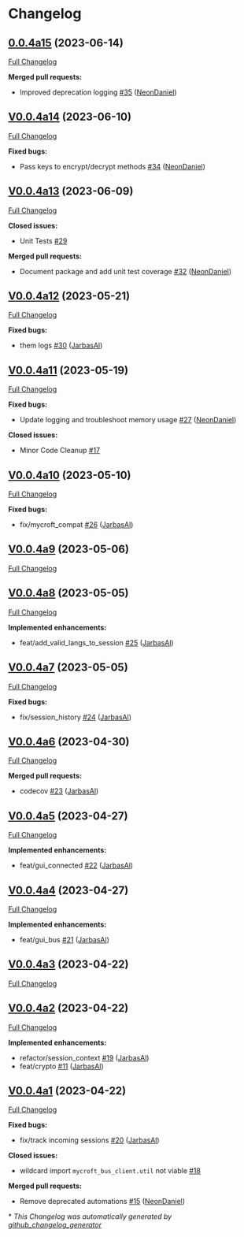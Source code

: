 # Changelog

## [0.0.4a15](https://github.com/OpenVoiceOS/ovos-bus-client/tree/0.0.4a15) (2023-06-14)

[Full Changelog](https://github.com/OpenVoiceOS/ovos-bus-client/compare/V0.0.4a14...0.0.4a15)

**Merged pull requests:**

- Improved deprecation logging [\#35](https://github.com/OpenVoiceOS/ovos-bus-client/pull/35) ([NeonDaniel](https://github.com/NeonDaniel))

## [V0.0.4a14](https://github.com/OpenVoiceOS/ovos-bus-client/tree/V0.0.4a14) (2023-06-10)

[Full Changelog](https://github.com/OpenVoiceOS/ovos-bus-client/compare/V0.0.4a13...V0.0.4a14)

**Fixed bugs:**

- Pass keys to encrypt/decrypt methods [\#34](https://github.com/OpenVoiceOS/ovos-bus-client/pull/34) ([NeonDaniel](https://github.com/NeonDaniel))

## [V0.0.4a13](https://github.com/OpenVoiceOS/ovos-bus-client/tree/V0.0.4a13) (2023-06-09)

[Full Changelog](https://github.com/OpenVoiceOS/ovos-bus-client/compare/V0.0.4a12...V0.0.4a13)

**Closed issues:**

- Unit Tests [\#29](https://github.com/OpenVoiceOS/ovos-bus-client/issues/29)

**Merged pull requests:**

- Document package and add unit test coverage [\#32](https://github.com/OpenVoiceOS/ovos-bus-client/pull/32) ([NeonDaniel](https://github.com/NeonDaniel))

## [V0.0.4a12](https://github.com/OpenVoiceOS/ovos-bus-client/tree/V0.0.4a12) (2023-05-21)

[Full Changelog](https://github.com/OpenVoiceOS/ovos-bus-client/compare/V0.0.4a11...V0.0.4a12)

**Fixed bugs:**

- them logs [\#30](https://github.com/OpenVoiceOS/ovos-bus-client/pull/30) ([JarbasAl](https://github.com/JarbasAl))

## [V0.0.4a11](https://github.com/OpenVoiceOS/ovos-bus-client/tree/V0.0.4a11) (2023-05-19)

[Full Changelog](https://github.com/OpenVoiceOS/ovos-bus-client/compare/V0.0.4a10...V0.0.4a11)

**Fixed bugs:**

- Update logging and troubleshoot memory usage [\#27](https://github.com/OpenVoiceOS/ovos-bus-client/pull/27) ([NeonDaniel](https://github.com/NeonDaniel))

**Closed issues:**

- Minor Code Cleanup [\#17](https://github.com/OpenVoiceOS/ovos-bus-client/issues/17)

## [V0.0.4a10](https://github.com/OpenVoiceOS/ovos-bus-client/tree/V0.0.4a10) (2023-05-10)

[Full Changelog](https://github.com/OpenVoiceOS/ovos-bus-client/compare/V0.0.4a9...V0.0.4a10)

**Fixed bugs:**

- fix/mycroft\_compat [\#26](https://github.com/OpenVoiceOS/ovos-bus-client/pull/26) ([JarbasAl](https://github.com/JarbasAl))

## [V0.0.4a9](https://github.com/OpenVoiceOS/ovos-bus-client/tree/V0.0.4a9) (2023-05-06)

[Full Changelog](https://github.com/OpenVoiceOS/ovos-bus-client/compare/V0.0.4a8...V0.0.4a9)

## [V0.0.4a8](https://github.com/OpenVoiceOS/ovos-bus-client/tree/V0.0.4a8) (2023-05-05)

[Full Changelog](https://github.com/OpenVoiceOS/ovos-bus-client/compare/V0.0.4a7...V0.0.4a8)

**Implemented enhancements:**

- feat/add\_valid\_langs\_to\_session [\#25](https://github.com/OpenVoiceOS/ovos-bus-client/pull/25) ([JarbasAl](https://github.com/JarbasAl))

## [V0.0.4a7](https://github.com/OpenVoiceOS/ovos-bus-client/tree/V0.0.4a7) (2023-05-05)

[Full Changelog](https://github.com/OpenVoiceOS/ovos-bus-client/compare/V0.0.4a6...V0.0.4a7)

**Fixed bugs:**

- fix/session\_history [\#24](https://github.com/OpenVoiceOS/ovos-bus-client/pull/24) ([JarbasAl](https://github.com/JarbasAl))

## [V0.0.4a6](https://github.com/OpenVoiceOS/ovos-bus-client/tree/V0.0.4a6) (2023-04-30)

[Full Changelog](https://github.com/OpenVoiceOS/ovos-bus-client/compare/V0.0.4a5...V0.0.4a6)

**Merged pull requests:**

- codecov [\#23](https://github.com/OpenVoiceOS/ovos-bus-client/pull/23) ([JarbasAl](https://github.com/JarbasAl))

## [V0.0.4a5](https://github.com/OpenVoiceOS/ovos-bus-client/tree/V0.0.4a5) (2023-04-27)

[Full Changelog](https://github.com/OpenVoiceOS/ovos-bus-client/compare/V0.0.4a4...V0.0.4a5)

**Implemented enhancements:**

- feat/gui\_connected [\#22](https://github.com/OpenVoiceOS/ovos-bus-client/pull/22) ([JarbasAl](https://github.com/JarbasAl))

## [V0.0.4a4](https://github.com/OpenVoiceOS/ovos-bus-client/tree/V0.0.4a4) (2023-04-27)

[Full Changelog](https://github.com/OpenVoiceOS/ovos-bus-client/compare/V0.0.4a3...V0.0.4a4)

**Implemented enhancements:**

- feat/gui\_bus [\#21](https://github.com/OpenVoiceOS/ovos-bus-client/pull/21) ([JarbasAl](https://github.com/JarbasAl))

## [V0.0.4a3](https://github.com/OpenVoiceOS/ovos-bus-client/tree/V0.0.4a3) (2023-04-22)

[Full Changelog](https://github.com/OpenVoiceOS/ovos-bus-client/compare/V0.0.4a2...V0.0.4a3)

## [V0.0.4a2](https://github.com/OpenVoiceOS/ovos-bus-client/tree/V0.0.4a2) (2023-04-22)

[Full Changelog](https://github.com/OpenVoiceOS/ovos-bus-client/compare/V0.0.4a1...V0.0.4a2)

**Implemented enhancements:**

- refactor/session\_context [\#19](https://github.com/OpenVoiceOS/ovos-bus-client/pull/19) ([JarbasAl](https://github.com/JarbasAl))
- feat/crypto [\#11](https://github.com/OpenVoiceOS/ovos-bus-client/pull/11) ([JarbasAl](https://github.com/JarbasAl))

## [V0.0.4a1](https://github.com/OpenVoiceOS/ovos-bus-client/tree/V0.0.4a1) (2023-04-22)

[Full Changelog](https://github.com/OpenVoiceOS/ovos-bus-client/compare/V0.0.3...V0.0.4a1)

**Fixed bugs:**

- fix/track incoming sessions [\#20](https://github.com/OpenVoiceOS/ovos-bus-client/pull/20) ([JarbasAl](https://github.com/JarbasAl))

**Closed issues:**

- wildcard import `mycroft_bus_client.util` not viable [\#18](https://github.com/OpenVoiceOS/ovos-bus-client/issues/18)

**Merged pull requests:**

- Remove deprecated automations [\#15](https://github.com/OpenVoiceOS/ovos-bus-client/pull/15) ([NeonDaniel](https://github.com/NeonDaniel))



\* *This Changelog was automatically generated by [github_changelog_generator](https://github.com/github-changelog-generator/github-changelog-generator)*
